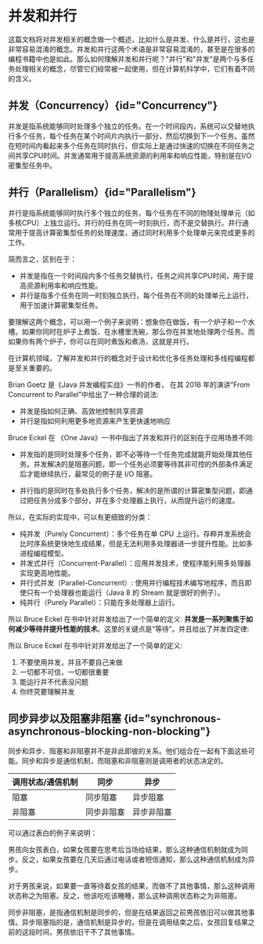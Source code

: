 # 并发和并行

这篇文档将对并发相关的概念做一个概述，比如什么是并发、什么是并行，这也是非常容易混淆的概念。并发和并行这两个术语是非常容易混淆的，甚至是在很多的编程书籍中也是如此。那么如何理解并发和并行呢？"并行"和"并发"是两个与多任务处理相关的概念，尽管它们经常被一起使用，但在计算机科学中，它们有着不同的含义。

## 并发（Concurrency）{id="Concurrency"}

并发是指系统能够同时处理多个独立的任务。在一个时间段内，系统可以交替地执行多个任务，每个任务在某个时间片内执行一部分，然后切换到下一个任务。虽然在短时间内看起来多个任务在同时执行，但实际上是通过快速的切换在不同任务之间共享CPU时间。并发通常用于提高系统资源的利用率和响应性能，特别是在I/O密集型任务中。

## 并行（Parallelism）{id="Parallelism"}

并行是指系统能够同时执行多个独立的任务，每个任务在不同的物理处理单元（如多核CPU）上独立运行。并行的任务在同一时刻执行，而不是交替执行。并行通常用于提高计算密集型任务的处理速度，通过同时利用多个处理单元来完成更多的工作。

简而言之，区别在于：

* 并发是指在一个时间段内多个任务交替执行，任务之间共享CPU时间，用于提高资源利用率和响应性能。
* 并行是指多个任务在同一时刻独立执行，每个任务在不同的处理单元上运行，用于加速计算密集型任务。

要理解这两个概念，可以用一个例子来说明：想象你在做饭，有一个炉子和一个水槽。如果你同时在炉子上煮饭、在水槽里洗碗，那么你在并发地处理两个任务。而如果你有两个炉子，你可以在同时煮饭和煮汤，这就是并行。

在计算机领域，了解并发和并行的概念对于设计和优化多任务处理和多线程编程都是至关重要的。

Brian Goetz 是《Java 并发编程实战》一书的作者， 在其 2016 年的演讲“From Concurrent to Parallel”中给出了一种合理的说法:

* 并发是指如何正确、高效地控制共享资源
* 并行是指如何利用更多地资源来产生更快速地响应

Bruce Eckel 在 《One Java》一书中指出了并发和并行的区别在于应用场景不同:

* 并发指的是同时处理多个任务，即不必等待一个任务完成就能开始处理其他任务。并发解决的是阻塞问题，即一个任务必须要等待其非可控的外部条件满足后才能继续执行，最常见的例子是 I/O 阻塞。

* 并行指的是同时在多处执行多个任务，解决的是所谓的计算密集型问题，即通过把任务分成多个部分，并在多个处理器上执行，从而提升运行的速度。

所以，在实际的实现中，可以有更细致的分类：

* 纯并发（Purely Concurrent）：多个任务在单 CPU 上运行。存粹并发系统会比时序系统更快地生成结果，但是无法利用多处理器进一步提升性能。比如多进程编程模型。
* 并发式并行（Concurrent-Parallel）：应用并发技术，使程序能利用多处理器实现更高地性能。
* 并行式并发（Parallel-Concurrent）: 使用并行编程技术编写地程序，而且即使只有一个处理器也能运行（Java 8 的 Stream 就是很好的例子）。
* 纯并行（Purely Parallel）：只能在多处理器上运行。


所以 Bruce Eckel 在书中针对并发给出了一个简单的定义: **并发是一系列聚焦于如何减少等待并提升性能的技术**。这里的关键点是“等待”。并且给出了并发四定律:

所以 Bruce Eckel 在书中针对并发给出了一个简单的定义: 

1. 不要使用并发，并且不要自己来做
2. 一切都不可信，一切都很重要
3. 能运行并不代表没问题
4. 你终究要理解并发

## 同步异步以及阻塞非阻塞 {id="synchronous-asynchronous-blocking-non-blocking"}


同步和异步、阻塞和非阻塞并不是非此即彼的关系。他们组合在一起有下面这些可能。同步和异步是通信机制，而阻塞和非阻塞则是调用者的状态决定的。

| 调用状态/通信机制 | 同步    | 异步    |
|-----------|-------|-------|
| 阻塞        | 同步阻塞  | 异步阻塞  |
| 非阻塞       | 同步非阻塞 | 异步非阻塞 |

可以通过表白的例子来说明：

男孩向女孩表白，如果女孩要在思考后当场给结果，那么这种通信机制就成为同步。反之，如果女孩要在几天后通过电话或者短信通知，那么这种通信机制成为异步。

对于男孩来说，如果要一直等待着女孩的结果，而做不了其他事情，那么这种调用状态称之为阻塞。反之，他该吃吃该睡睡，那么这种调用状态称之为非阻塞。

同步非阻塞，是指通信机制是同步的，但是在结果返回之前男孩依旧可以做其他事情。异步阻塞指的是，通信机制是异步的，但是在调用结束之后，女孩回复结果之
前的这段时间，男孩依旧干不了其他事情。